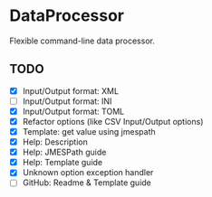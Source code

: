 # DataProcessor

Flexible command-line data processor.

## TODO

- [x] Input/Output format: XML
- [ ] Input/Output format: INI
- [x] Input/Output format: TOML
- [x] Refactor options (like CSV Input/Output options)
- [x] Template: get value using jmespath
- [x] Help: Description
- [x] Help: JMESPath guide
- [x] Help: Template guide
- [x] Unknown option exception handler
- [ ] GitHub: Readme & Template guide
